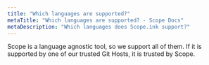 ```yaml
---
title: "Which languages are supported?"
metaTitle: "Which languages are supported? - Scope Docs"
metaDescription: "Which languages does Scope.ink support?"
---
```


Scope is a language agnostic tool, so we support all of them. If it is supported by one of our trusted Git Hosts, it is trusted by Scope.